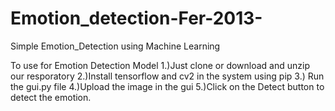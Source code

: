 # Emotion_detection-Fer-2013-
Simple Emotion_Detection using Machine Learning

To use for Emotion Detection Model
1.)Just clone or download and unzip our resporatory 
2.)Install tensorflow and  cv2 in the system using pip 
3.) Run the gui.py file
4.)Upload the image in the gui
5.)Click on the Detect button to detect the emotion.
